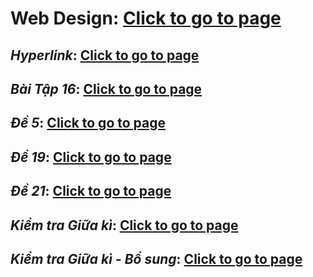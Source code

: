 # Web Design: [Click to go to page](https://nguyen-th-dat.github.io/exercise/web-design/)

## *Hyperlink*: [Click to go to page](https://nguyen-th-dat.github.io/exercise/web-design/hyperlink/)  
## *Bài Tập 16*: [Click to go to page](https://nguyen-th-dat.github.io/exercise/web-design/baitap16/)
## *Đề 5*: [Click to go to page](https://nguyen-th-dat.github.io/exercise/web-design/de5/)
## *Đề 19*: [Click to go to page](https://nguyen-th-dat.github.io/exercise/web-design/de19/)
## *Đề 21*: [Click to go to page](https://nguyen-th-dat.github.io/exercise/web-design/de21/)
## *Kiểm tra Giữa kì*: [Click to go to page](https://nguyen-th-dat.github.io/exercise/web-design/kiemtragiuaki/) 
## *Kiểm tra Giữa kì - Bổ sung*: [Click to go to page](https://nguyen-th-dat.github.io/exercise/web-design/kiemtragiuaki-bosung/) 
